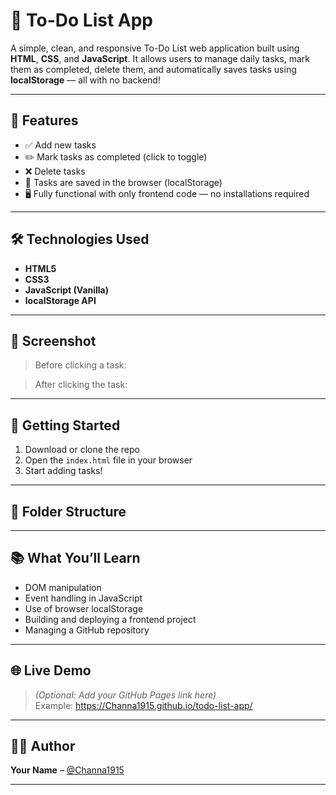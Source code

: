# 📝 To-Do List App

A simple, clean, and responsive To-Do List web application built using **HTML**, **CSS**, and **JavaScript**. It allows users to manage daily tasks, mark them as completed, delete them, and automatically saves tasks using **localStorage** — all with no backend!

---

## 🔧 Features

- ✅ Add new tasks
- ✏️ Mark tasks as completed (click to toggle)
- ❌ Delete tasks
- 💾 Tasks are saved in the browser (localStorage)
- 🖥️ Fully functional with only frontend code — no installations required

---

## 🛠️ Technologies Used

- **HTML5**
- **CSS3**
- **JavaScript (Vanilla)**
- **localStorage API**

---

## 📸 Screenshot

> Before clicking a task:


> After clicking the task:

---

## 🚀 Getting Started

1. Download or clone the repo  
2. Open the `index.html` file in your browser  
3. Start adding tasks!

---

## 📂 Folder Structure


---

## 📚 What You’ll Learn

- DOM manipulation  
- Event handling in JavaScript  
- Use of browser localStorage  
- Building and deploying a frontend project  
- Managing a GitHub repository

---

## 🌐 Live Demo

> *(Optional: Add your GitHub Pages link here)*  
Example: https://Channa1915.github.io/todo-list-app/

---

## 👨‍💻 Author

**Your Name** – [@Channa1915](https://github.com/Channa1915)

---

